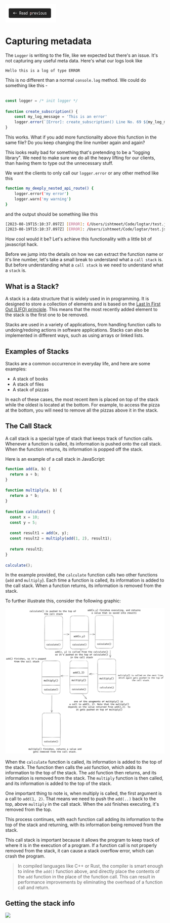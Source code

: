 [![Read Prev](/assets/imgs/prev.png)](/chapters/ch04.2-writing-logs.md)

# Capturing metadata

The `Logger` is writing to the file, like we expected but there's an issue. It's not capturing any useful meta data. Here's what our logs look like

```
Hello this is a log of type ERROR
```

This is no different than a normal `console.log` method. We could do something like this -

```js

const logger = /* init logger */

function create_subscription() {
    const my_log_message = 'This is an error'
    logger.error(`[Error]: create_subscription() Line No. 69 ${my_log_message}`);       
}
```

This works. What if you add more functionality above this function in the same file? Do you keep changing the line number again and again?

This looks really bad for something that's pretending to be a "logging library". We need to make sure we do all the heavy lifting for our clients, than having them to type out the unnecessary stuff.

We want the clients to only call our `logger.error` or any other method like this

```bash
function my_deeply_nested_api_route() {
    logger.error('my error')
    logger.warn('my warning')
}
```

and the output should be something like this

```bash
[2023-08-19T15:10:37.097Z] [ERROR]: (/Users/ishtmeet/Code/logtar/test.js:12) my_deeply_nested_api_route() my error
[2023-08-19T15:10:37.097Z] [ERROR]: /Users/ishtmeet/Code/logtar/test.js:13 my_deeply_nested_api_route() my warning
```

How cool would it be? Let's achieve this functionality with a little bit of javascript hack.

Before we jump into the details on how we can extract the function name or it's line number, let's take a small break to understand what a `call stack` is. But before understanding what a `call stack` is we need to understand what a `stack` is.

## What is a Stack?

A stack is a data structure that is widely used in in programming. It is designed to store a collection of elements and is based on the [Last In First Out (LIFO) principle](https://en.wikipedia.org/wiki/Stack_(abstract_data_type)#:~:text=The%20order%20in%20which%20an%20element%20added%20to%20or%20removed%20from%20a%20stack%20is%20described%20as%20last%20in%2C%20first%20out%2C%20referred%20to%20by%20the%20acronym%20LIFO.%5Bnb%201%5D). This means that the most recently added element to the stack is the first one to be removed.

Stacks are used in a variety of applications, from handling function calls to undoing/redoing actions in software applications. Stacks can also be implemented in different ways, such as using arrays or linked lists.

## Examples of Stacks

Stacks are a common occurrence in everyday life, and here are some examples:

- A stack of books
- A stack of files
- A stack of pizzas

In each of these cases, the most recent item is placed on top of the stack while the oldest is located at the bottom. For example, to access the pizza at the bottom, you will need to remove all the pizzas above it in the stack.

## The Call Stack

A call stack is a special type of stack that keeps track of function calls. Whenever a function is called, its information is pushed onto the call stack. When the function returns, its information is popped off the stack.

Here is an example of a call stack in JavaScript:

```jsx
function add(a, b) {
  return a + b;
}

function multiply(a, b) {
  return a * b;
}

function calculate() {
  const x = 10;
  const y = 5;

  const result1 = add(x, y);
  const result2 = multiply(add(1, 2), result1);

  return result2;
}

calculate();
```

In the example provided, the `calculate` function calls two other functions (`add` and `multiply`). Each time a function is called, its information is added to the call stack. When a function returns, its information is removed from the stack.

To further illustrate this, consider the following graphic:

![call stack](/assets/imgs/call-stack.png)

When the `calculate` function is called, its information is added to the top of the stack. The function then calls the `add` function, which adds its information to the top of the stack. The `add` function then returns, and its information is removed from the stack. The `multiply` function is then called, and its information is added to the top of the stack. 

One important thing to note is, when multiply is called, the first argument is a call to `add(1, 2)`. That means we need to push the `add(..)` back to the top, above `multiply` in the call stack. When the `add` finishes executing, it's  removed from the top.

This process continues, with each function call adding its information to the top of the stack and returning, with its information being removed from the stack.

This call stack is important because it allows the program to keep track of where it is in the execution of a program. If a function call is not properly removed from the stack, it can cause a stack overflow error, which can crash the program.

> In compiled languages like C++ or Rust, the compiler is smart enough to inline the `add()` function above, and directly place the contents of the `add` function in the place of the function call. This can result in performance improvements by eliminating the overhead of a function call and return.

## Getting the stack info

![](https://uddrapi.com/api/img?page=ch04.3)















